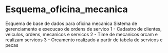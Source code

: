 # Esquema_oficina_mecanica
Esquema de base de dados para oficina mecanica
Sistema de gerenciamento e execucao de ordens de servico
1 - Cadastro de clientes, veiculos, ordens, mecanicos e servicos
2 - Time de mecanicos orcam e realizam servicos
3 - Orcamento realizado a partir de tabela de servicos e pecas
